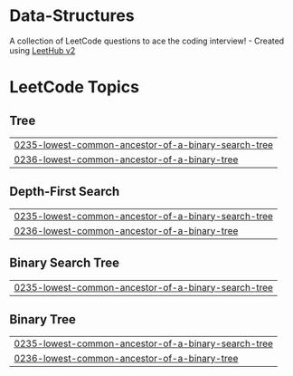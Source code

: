 # Data-Structures
A collection of LeetCode questions to ace the coding interview! - Created using [LeetHub v2](https://github.com/arunbhardwaj/LeetHub-2.0)

<!---LeetCode Topics Start-->
# LeetCode Topics
## Tree
|  |
| ------- |
| [0235-lowest-common-ancestor-of-a-binary-search-tree](https://github.com/Aravinthan-creator/Data-Structures/tree/master/0235-lowest-common-ancestor-of-a-binary-search-tree) |
| [0236-lowest-common-ancestor-of-a-binary-tree](https://github.com/Aravinthan-creator/Data-Structures/tree/master/0236-lowest-common-ancestor-of-a-binary-tree) |
## Depth-First Search
|  |
| ------- |
| [0235-lowest-common-ancestor-of-a-binary-search-tree](https://github.com/Aravinthan-creator/Data-Structures/tree/master/0235-lowest-common-ancestor-of-a-binary-search-tree) |
| [0236-lowest-common-ancestor-of-a-binary-tree](https://github.com/Aravinthan-creator/Data-Structures/tree/master/0236-lowest-common-ancestor-of-a-binary-tree) |
## Binary Search Tree
|  |
| ------- |
| [0235-lowest-common-ancestor-of-a-binary-search-tree](https://github.com/Aravinthan-creator/Data-Structures/tree/master/0235-lowest-common-ancestor-of-a-binary-search-tree) |
## Binary Tree
|  |
| ------- |
| [0235-lowest-common-ancestor-of-a-binary-search-tree](https://github.com/Aravinthan-creator/Data-Structures/tree/master/0235-lowest-common-ancestor-of-a-binary-search-tree) |
| [0236-lowest-common-ancestor-of-a-binary-tree](https://github.com/Aravinthan-creator/Data-Structures/tree/master/0236-lowest-common-ancestor-of-a-binary-tree) |
<!---LeetCode Topics End-->